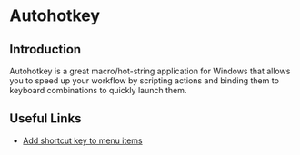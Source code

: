 # Autohotkey

## Introduction

Autohotkey is a great macro/hot-string application for Windows that allows you to speed up your workflow by scripting actions and binding them to keyboard combinations to quickly launch them.

## Useful Links

- [Add shortcut key to menu items](https://autohotkey.com/board/topic/85789-menu-creator-easily-build-menus-for-your-scripts/)
